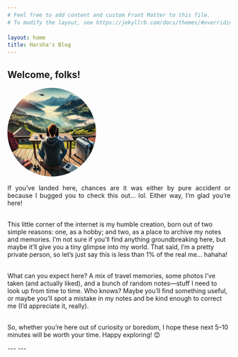 ```yaml
---
# Feel free to add content and custom Front Matter to this file.
# To modify the layout, see https://jekyllrb.com/docs/themes/#overriding-theme-defaults

layout: home
title: Harsha's Blog
---
```


## Welcome, folks!
<!-- 
1. markdown syntax
![My Photo](assets/images/harsha.jpg) 
2. To get more control, use html syntax 

-->
<img src="assets/images/harsha.png" alt="My Photo" style="width: 200px; border-radius: 50%;">

<p style="text-align: justify;">
If you’ve landed here, chances are it was either by pure accident or because I bugged you to check this out… lol. Either way, I’m glad you’re here! <br><br>

This little corner of the internet is my humble creation, born out of two simple reasons: one, as a hobby; and two, as a place to archive my notes and memories. I’m not sure if you’ll find anything groundbreaking here, but maybe it’ll give you a tiny glimpse into my world. That said, I’m a pretty private person, so let’s just say this is less than 1% of the real me… hahaha! <br><br>

What can you expect here? A mix of travel memories, some photos I’ve taken (and actually liked), and a bunch of random notes—stuff I need to look up from time to time. Who knows? Maybe you’ll find something useful, or maybe you’ll spot a mistake in my notes and be kind enough to correct me (I’d appreciate it, really). <br><br>

So, whether you’re here out of curiosity or boredom, I hope these next 5–10 minutes will be worth your time. Happy exploring! 😊
</p>
---
---

